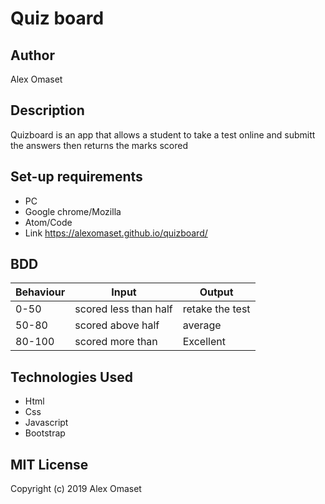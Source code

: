 # Quiz board
## Author
Alex Omaset
## Description
Quizboard is an app that allows a student to take a test online and submitt the answers then returns the marks scored
## Set-up requirements
* PC
* Google chrome/Mozilla
* Atom/Code
* Link https://alexomaset.github.io/quizboard/
## BDD
| Behaviour | Input | Output |
| ----------| ---   | ---    |
| 0-50 | scored less than half | retake the test |
| 50-80  | scored above half | average |
| 80-100  | scored more than | Excellent |
## Technologies Used
* Html
* Css
* Javascript
* Bootstrap

## MIT License

  Copyright (c) 2019 Alex Omaset

